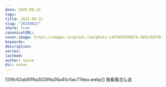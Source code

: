 ```yaml
---
date: 2025-08-22
tags:
title: 2025-08-22
slug: "20250822"
share: true
canonicalURL:
cover.image: https://images.unsplash.com/photo-1487059509674-389a7b979022?crop=entropy&cs=tinysrgb&fit=max&fm=jpg&ixid=M3wzNjAwOTd8MHwxfHNlYXJjaHwzfHwlRTclODglQjElRTUlQkYlODN8ZW58MHwwfHx8MTc1NTgzMzM0Mnww&ixlib=rb-4.1.0&q=80&w=1080
keywords:
description:
series:
lastmod:
author: naive
dir: notes
---
```


![[f9c62ab81f6a30299a26a45c5ac77dea.webp]]
我看看怎么说